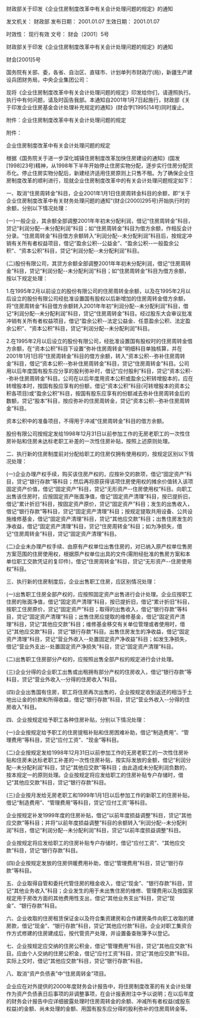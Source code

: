 
	
		
	
财政部关于印发《企业住房制度改革中有关会计处理问题的规定》的通知
	
	
发文机关：	财政部
发布日期：	2001.01.07
生效日期：	2001.01.07
	
时效性：	现行有效
文号：	财会〔2001〕5号
	
	

	
	

	
	

财政部关于印发《企业住房制度改革中有关会计处理问题的规定》的通知

财会[2001]5号

国务院有关部、委，各省、自治区、直辖市、计划单列市财政厅(局)，新疆生产建设兵团财务局，中央企业集团公司：

现将《企业住房制度改革中有关会计处理问题的规定》印发给你们，请遵照执行。执行中有何问题，请及时函告我部。本通知自2001年1月7日起施行，财政部《关于印发企业住房基金会计处理补充规定的通知》(财会字[1995]14号)同时废止。

附件：企业住房制度改革中有关会计处理问题的规定

附件：

企业住房制度改革中有关会计处理问题的规定

根据《国务院关于进一步深化城镇住房制度改革加快住房建设的通知》(国发[1998]23号)精神，从1998年下半年开始停止住房实物分配，逐步实行住房分配货币化。停止住房实物分配后，新建经济适用住房原则上只售不租。为了确保企业住房制度改革的顺利进行，现就企业住房制度改革中的有关会计处理问题规定如下：

一、取消“住房周转金”科目，企业2001年1月1日住房周转金科目的余额，即“关于企业住房制度改革中有关财务处理问题的通知”(财企[2000]295号)开始执行时的余额，分别以下情况处理：

(一)一般企业，其余额全部调整2001年年初未分配利润，借记“住房周转金”科目，贷记“利润分配--未分配利润”科目；如“住房周转金”科目为借方余额，作相反会计分录。“住房周转金”科目借方余额转入“利润分配--未分配利润”科目后，按规定冲销有关所有者权益项目，借记“盈余公积--公益金”、“盈余公积--一般盈余公积”、“资本公积”科目，贷记“利润分配--未分配利润”科目。

(二)股份有限公司，其贷方余额全部调整2001年年初未分配利润，借记“住房周转金”科目，贷记“利润分配--未分配利润”科目；如“住房周转金”科目为借方余额，按以下规定处理：

1.在1995年2月以前设立的股份有限公司的住房周转金余额，以及在1995年2月以后设立的股份有限公司经批准设置国有股权以后新增加的住房周转金借方余额，将“住房周转金”科目借方余额转入2001年年初“利润分配--未分配利润”科目，借记“利润分配--未分配利润”科目，贷记“住房周转金”科目。经过股东大会审议批准冲销有关所有者权益项目，借记“盈余公积--法定公益金、任意盈余公积、法定盈余公积”、“资本公积”科目，贷记“利润分配--未分配利润”科目。

2.在1995年2月以后设立的股份有限公司，经批准设置国有股权时的住房周转金借方余额，在“资本公积”科目下设置“弥补住房周转金”明细科目单独核算，并在2001年1月1日将“住房周转金”科目的借方余额，转入“资本公积--弥补住房周转金”科目，借记“资本公积--弥补住房周转金”科目，贷记“住房周转金”科目。公司用以后年度国有股东应分享的股利弥补时，借记“应付股利”科目，贷记“资本公积--弥补住房周转金”科目。公司在以后年度用资本公积或盈余公积转增股本的，应在转增股本时，按国有股应享有的份额，借记“资本公积”科目(可转增股本的资本公积各项目)或“盈余公积”科目，按国有股东应享有的份额减去弥补住房周转金后的数额，贷记“股本”科目，按应弥补的住房周转金，贷记“资本公积--弥补住房周转金”科目。

资本公积中的准备项目，不得用于冲减“住房周转金”科目的借方余额。

股份有限公司按规定发给1998年12月31日以前参加工作的无房老职工的一次性住房补贴和住房未达标老职工补差的一次性住房补贴，按照上述原则处理。

二、执行新的住房制度前对分配给职工的住房仅拥有使用权的，按规定区别以下情况处理：

(一)企业办理产权手续，购买该住房产权的，应按补交的款项，借记“固定资产”科目，贷记“银行存款”等科目；然后再将原获得该项住房使用权的摊余价值转入该项固定资产价值，借记“固定资产”科目，贷记“无形资产--住房使用权”科目。向职工出售该住房时，应按固定资产账面净值，借记“固定资产清理”科目，按已提折旧，借记“累计折旧”科目，按固定资产原价，贷记“固定资产”科目；发生的出售收入，借记“银行存款”等科目，贷记“固定资产清理”科目；按规定提取共用设备、公共设施维修基金，借记“固定资产清理”科目，贷记“其他应交款”科目；出售住房发生的净收益，借记“固定资产清理”科目，贷记“住房周转金”科目；如为净损失，借记“住房周转金”科目，贷记“固定资产清理”科目。

(二)企业未办理产权手续、由原有产权单位出售住房的，对已纳入原产权单位售房方案范围的住房使用权，根据原产权单位出具的文件(需附经批准的售房方案和本单位职工交款凭证的复印件)，借记“住房周转金”科目，贷记“无形资产--住房使用权”科目。

三、执行新的住房制度后，企业出售职工住房，应区别情况处理：

(一)出售职工住房全部产权的，应按照固定资产出售进行会计处理。企业应按职工住房的账面净值，借记“固定资产清理”科目，按已提折旧，借记“累计折旧”科目，按职工住房原价，贷记“固定资产”科目；取得的出售收入，借记“银行存款”等科目，贷记“固定资产清理”科目；出售住房应提取的维修基金，借记“固定资产清理”科目，贷记“其他应交款”科目；维修基金移交有关单位管理或者使用时，借记“其他应交款”科目，贷记“银行存款”科目。出售住房发生的净收益，借记“固定资产清理”科目，贷记“营业外收入--处置固定资产净收益”科目；如发生净损失，借记“营业外支出--处置固定资产净损失”科目，贷记“固定资产清理”科目。

(二)出售职工住房部分产权的，应按照出售全部产权的规定进行会计处理。

(三)企业分得的企业职工出售或出租拥有部分产权的住房收入，借记“银行存款”等科目，贷记“营业外收入--分得的住房收入”科目。

(四)企业出售国有住房，职工将住房再次出售的，企业按规定收到返还的相当于土地出让金的价款和所得收益，借记“银行存款”科目，贷记“营业外收入--分得的住房收入”科目。

四、企业按规定给予职工各种住房补贴，分别以下情况处理：

(一)企业按规定给予职工的住房提租补贴和住房困难补助，借记“制造费用”、“管理费用”等科目，贷记“应付工资”、“现金”等科目。

(二)企业按规定发给1998年12月31日以前参加工作的无房老职工的一次性住房补贴和住房未达标老职工补差的一次性住房补贴，按实际发放的金额，借记“利润分配--未分配利润”科目，贷记“其他应交款”等科目；由此造成未分配利润负数的，按本规定一的原则处理。企业按规定将应发给职工的住房补贴专户存储时，借记“其他应交款”科目，贷记“银行存款”科目。

(三)企业按月发给无房老职工和1999年1月1日以后参加工作的新职工的住房补贴，借记“制造费用”、“管理费用”等科目，贷记“应付工资”等科目。

企业按规定补发1999年度的住房补贴，借记“以前年度损益调整”科目，贷记“其他应交款”等科目；并将“以前年度损益调整”科目的余额转入“利润分配--未分配利润”科目，借记“利润分配--未分配利润”科目，贷记“以前年度损益调整”科目。

企业按规定将应发给职工的住房补贴专户存储时，借记“应付工资”、“其他应交款”科目，贷记“银行存款”科目。

(四)企业按规定发放的住房供暖费用补助，借记“管理费用”科目，贷记“银行存款”等科目。

五、企业取得自管和委托代管住房的租金收入，借记“现金”、“银行存款”科目，贷记“其他业务收入”科目；企业发生的用于未出售住房的维修、管理费用以及按国家规定用于房改方面的其他费用性支出，借记“其他业务支出”科目，贷记“现金”、“银行存款”科目。

六、企业收取的住房租赁保证金以及符合集资建房和合作建房条件向职工收取的建房款，借记“现金”、“银行存款”科目，贷记“其他应付款”科目。企业对职工集资合作方式修建的住房建成后，按代管资产处理，并设置备查账簿予以登记。

七、企业按规定应交纳的住房公积金，借记“管理费用”科目，贷记“其他应交款”科目。应由个人交纳的住房公积金，借记“应付工资”科目，贷记“其他应交款”科目。实际上交时，借记“其他应交款”科目，贷记“银行存款”科目。

八、取消“资产负债表”中“住房周转金”项目。

企业应在对外提供的2000年度财务会计报告中，将住房制度改革的有关会计处理作为资产负债表日后事项的非调整事项，在会计报表附注中予以说明；在以后年度的财务会计报告中应详细披露处理时住房周转金的余额、冲减所有者权益(或股东权益)的金额、尚未处理的金额、用国有股东应分得的股利弥补的住房周转金等。
